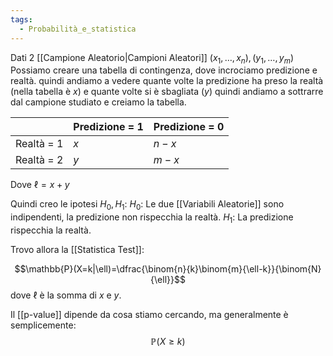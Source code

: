 ```yaml
---
tags:
  - Probabilità_e_statistica
---
```


Dati 2 [[Campione Aleatorio|Campioni Aleatori]] $(x_{1},\dots,x_{n}),(y_{1},\dots,y_{m})$
Possiamo creare una tabella di contingenza, dove incrociamo predizione e realtà. quindi andiamo a vedere quante volte la predizione ha preso la realtà (nella tabella è $x$) e quante volte si è sbagliata ($y$)
quindi andiamo a sottrarre dal campione studiato e creiamo la tabella.

|            | Predizione = 1 | Predizione = 0 |
| ---------- | -------------- | -------------- |
| Realtà = 1 | $x$            | $n-x$          |
| Realtà = 2 | $y$            | $m-x$          |
Dove $\ell=x+y$

Quindi creo le ipotesi $H_{0},H_{1}$:
$H_{0}:$ Le due [[Variabili Aleatorie]] sono indipendenti, la predizione non rispecchia la realtà.
$H_{1}:$ La predizione rispecchia la realtà.
        
Trovo allora la [[Statistica Test]]:

$$\mathbb{P}(X=k|\ell)=\dfrac{\binom{n}{k}\binom{m}{\ell-k}}{\binom{N}{\ell}}$$
dove $\ell$ è la somma di $x$ e $y$.

Il [[p-value]] dipende da cosa stiamo cercando, ma generalmente è semplicemente:
$$\mathbb{P}(X\geq k)$$
